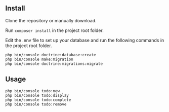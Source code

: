 ## Install

Clone the repository or manually download.

Run `composer install` in the project root folder.

Edit the .env file to set up your database and run the following commands in the project root folder.

`php bin/console doctrine:database:create`  
`php bin/console make:migration`  
`php bin/console doctrine:migrations:migrate`

## Usage

`php bin/console todo:new`  
`php bin/console todo:display`  
`php bin/console todo:complete`  
`php bin/console todo:remove`
